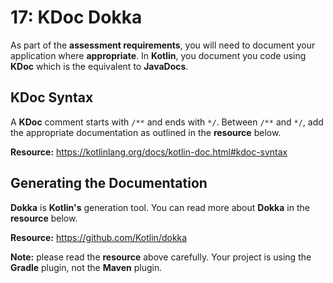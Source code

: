 # **17: KDoc Dokka**

As part of the **assessment requirements**, you will need to document your application where **appropriate**. In **Kotlin**, you document you code using **KDoc** which is the equivalent to **JavaDocs**. 

## KDoc Syntax

A **KDoc** comment starts with `/**` and ends with `*/`. Between `/**` and `*/`, add the appropriate documentation as outlined in the **resource** below.

**Resource:** https://kotlinlang.org/docs/kotlin-doc.html#kdoc-syntax

## Generating the Documentation

**Dokka** is **Kotlin's** generation tool. You can read more about **Dokka** in the **resource** below.

**Resource:** https://github.com/Kotlin/dokka

**Note:** please read the **resource** above carefully. Your project is using the **Gradle** plugin, not the **Maven** plugin.
